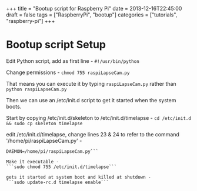 +++
title = "Bootup script for Raspberry Pi"
date = 2013-12-16T22:45:00
draft = false
tags = ["RaspberryPi", "bootup"]
categories = ["tutorials", "raspberry-pi"]
+++

# Bootup script Setup

Edit Python script, add as first line -
```#!/usr/bin/python```

Change permissions -
```chmod 755 raspiLapseCam.py```

That means you can execute it by typing `raspiLapseCam.py` rather than `python raspiLapseCam.py`

Then we can use an /etc/init.d script to get it started when the system boots.

Start by copying /etc/init.d/skeleton to /etc/init.d/timelapse -
```cd /etc/init.d && sudo cp skeleton timelapse```

edit /etc/init.d/timelapse, change lines 23 & 24 to refer to the command '/home/pi/raspiLapseCam.py' -
```DESC="Raspberry Pi TimeLapse"
DAEMON=/home/pi/raspiLapseCam.py```

Make it executable -
```sudo chmod 755 /etc/init.d/timelapse```

gets it started at system boot and killed at shutdown -
```sudo update-rc.d timelapse enable```

